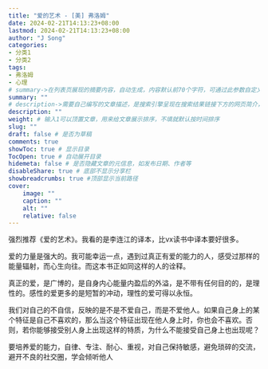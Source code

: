 ```yaml
---
title: "爱的艺术 - [美] 弗洛姆"
date: 2024-02-21T14:13:23+08:00
lastmod: 2024-02-21T14:13:23+08:00
author: "J Song"
categories:
- 分类1
- 分类2
tags:
- 弗洛姆
- 心理
# summary->在列表页展现的摘要内容，自动生成，内容默认前70个字符，可通过此参数自定义，一般无需专门设置
summary: ""
# description->需要自己编写的文章描述，是搜索引擎呈现在搜索结果链接下方的网页简介，建议设置
description: ""
weight: # 输入1可以顶置文章，用来给文章展示排序，不填就默认按时间排序
slug: ""
draft: false # 是否为草稿
comments: true
showToc: true # 显示目录
TocOpen: true # 自动展开目录
hidemeta: false # 是否隐藏文章的元信息，如发布日期、作者等
disableShare: true # 底部不显示分享栏
showbreadcrumbs: true #顶部显示当前路径
cover:
    image: ""
    caption: ""
    alt: ""
    relative: false
---
```


强烈推荐《爱的艺术》。我看的是李连江的译本，比vx读书中译本要好很多。

爱的力量是强大的。我可能幸运一点，遇到过真正有爱的能力的人，感受过那样的能量辐射，而心生向往。而这本书正如同这样的人的诠释。

真正的爱，是广博的，是自身内心能量内盈后的外溢，是不带有任何目的的，是理性的。感性的爱更多的是短暂的冲动，理性的爱可得以永恒。

我们对自己的不自信，反映的是不是不爱自己，而是不爱他人。如果自己身上的某个特征是自己不喜欢的，那么当这个特征出现在他人身上时，你也会不喜欢。否则，若你能够接受别人身上出现这样的特质，为什么不能接受自己身上也出现呢？

要培养爱的能力，自律、专注、耐心、重视，对自己保持敏感，避免琐碎的交流，避开不良的社交圈，学会倾听他人
